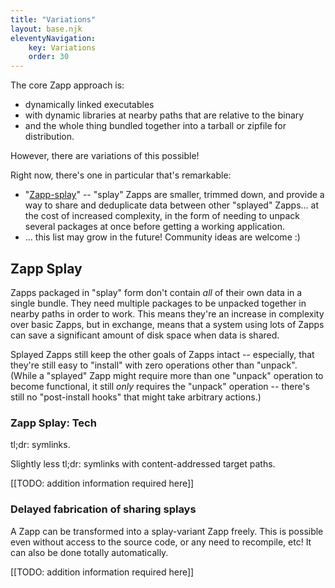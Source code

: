 ```yaml
---
title: "Variations"
layout: base.njk
eleventyNavigation: 
    key: Variations 
    order: 30
---
```

The core Zapp approach is:

- dynamically linked executables
- with dynamic libraries at nearby paths that are relative to the binary
- and the whole thing bundled together into a tarball or zipfile for distribution.

However, there are variations of this possible!

Right now, there's one in particular that's remarkable:

- "[Zapp-splay](#zapp-splay)" -- "splay" Zapps are smaller, trimmed down, and provide a way to share and deduplicate data between other "splayed" Zapps... at the cost of increased complexity, in the form of needing to unpack several packages at once before getting a working application.
- ... this list may grow in the future!  Community ideas are welcome :)



Zapp Splay
----------

Zapps packaged in "splay" form don't contain _all_ of their own data in a single bundle.
They need multiple packages to be unpacked together in nearby paths in order to work.
This means they're an increase in complexity over basic Zapps, but in exchange,
means that a system using lots of Zapps can save a significant amount of disk space when data is shared.

Splayed Zapps still keep the other goals of Zapps intact -- especially, that they're still easy to "install" with zero operations other than "unpack".
(While a "splayed" Zapp might require more than one "unpack" operation to become functional, it still _only_ requires the "unpack" operation -- there's still no "post-install hooks" that might take arbitrary actions.)

### Zapp Splay: Tech

tl;dr: symlinks.

Slightly less tl;dr: symlinks with content-addressed target paths.

[[TODO: addition information required here]]

### Delayed fabrication of sharing splays

A Zapp can be transformed into a splay-variant Zapp freely.
This is possible even without access to the source code, or any need to recompile, etc!
It can also be done totally automatically.

[[TODO: addition information required here]]
